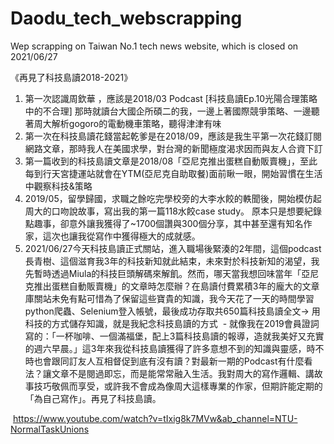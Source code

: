# Daodu_tech_webscrapping
Wep scrapping on Taiwan No.1 tech news website, which is closed on 2021/06/27


《再見了科技島讀2018-2021》​
​
1. 第一次認識周欽華 ，應該是2018/03 Podcast [科技島讀Ep.10光陽合理策略中的不合理]​
​
那時就讀台大國企所碩二的我，一邊上著國際競爭策略、一邊聽著周大解析gogoro的電動機車策略，聽得津津有味​
​
2. 第一次在科技島讀花錢當起乾爹是在2018/09，應該是我生平第一次花錢訂閱網路文章，那時我人在美國求學，對台灣的新聞極度渴求因而與友人合資下訂​
​
3. 第一篇收到的科技島讀文章是2018/08「亞尼克推出蛋糕自動販賣機」，至此每到行天宮捷運站就會在YTM(亞尼克自助取餐)面前瞅一眼，開始習慣在生活中觀察科技&策略​
​
4. 2019/05，留學歸國，求職之餘吃完學校旁的大李水餃的軼聞後，開始模仿起周大的口吻說故事，寫出我的第一篇118水餃case study。​
​
原本只是想要紀錄點趣事，卻意外讓我獲得了~1700個讚與300個分享，其中甚至還有知名作家，這次也讓我從寫作中獲得極大的成就感。​
​
5. 2021/06/27今天科技島讀正式關站，進入職場後緊湊的2年間，這個podcast長青樹、這個滋育我3年的科技新知就此結束，未來對於科技新知的渴望，我先暫時透過Miula的科技巨頭解碼來解飢。​
​
然而，哪天當我想回味當年「亞尼克推出蛋糕自動販賣機」的文章時怎麼辦？​
在島讀付費累積3年的龐大的文章庫關站未免有點可惜​
為了保留這些寶貴的知識，我今天花了一天的時間學習python爬蟲、Selenium登入帳號，最後成功存取共650篇科技島讀全文 ​
→ 用科技的方式儲存知識，就是我紀念科技島讀的方式​
​
-​
​
就像我在2019會員證詞寫的：「一杯咖啡、一個滿福堡，配上3篇科技島讀的報導，造就我美好又充實的週六早晨。」​
這3年來我從科技島讀獲得了許多意想不到的知識與靈感，時不時也會跟同訂友人互相督促到底有沒有讀？對最新一期的Podcast有什麼看法？讓文章不是閱過即忘，而是能常常融入生活。​
我對周大的寫作邏輯、講故事技巧敬佩而享受，或許我不會成為像周大這樣專業的作家，但期許能定期的「為自己寫作」。​
​
再見了科技島讀。​


​
https://www.youtube.com/watch?v=tIxig8k7MVw&ab_channel=NTU-NormalTaskUnions
